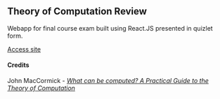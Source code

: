 ## Theory of Computation Review
Webapp for final course exam built using React.JS presented in quizlet form.

[Access site](https://theory-of-computation.ahljennetics.repl.co/)

#### Credits
John MacCormick - [*What can be computed? A Practical Guide to the Theory of Computation*](https://whatcanbecomputed.com/)